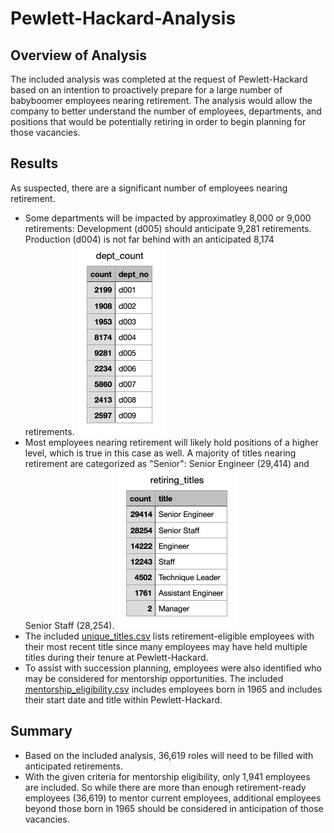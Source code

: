 # Pewlett-Hackard-Analysis

## Overview of Analysis
The included analysis was completed at the request of Pewlett-Hackard based on an intention to proactively prepare for a large number of babyboomer employees nearing retirement. The analysis would allow the company to better understand the number of employees, departments, and positions that would be potentially retiring in order to begin planning for those vacancies. 

## Results
As suspected, there are a significant number of employees nearing retirement. 
- Some departments will be impacted by approximatley 8,000 or 9,000 retirements:
Development (d005) should anticipate 9,281 retirements. Production (d004) is not far behind with an anticipated 8,174 retirements. 
![dept_count.png](Data/dept_count.png)
- Most employees nearing retirement will likely hold positions of a higher level, which is true in this case as well. A majority of titles nearing retirement are categorized as "Senior": Senior Engineer (29,414) and Senior Staff (28,254). 
![retiring_titles.png](Data/retiring_titles.png)
- The included [unique_titles.csv](Data/unique_titles.csv) lists retirement-eligible employees with their most recent title since many employees may have held multiple titles during their tenure at Pewlett-Hackard.
- To assist with succession planning, employees were also identified who may be considered for mentorship opportunities. The included [mentorship_eligibility.csv](Data/mentorship_eligiblity.csv) includes employees born in 1965 and includes their start date and title within Pewlett-Hackard. 

## Summary
- Based on the included analysis, 36,619 roles will need to be filled with anticipated retirements. 
- With the given criteria for mentorship eligibility, only 1,941 employees are included. So while there are more than enough retirement-ready employees (36,619) to mentor current employees, additional employees beyond those born in 1965 should be considered in anticipation of those vacancies.  
